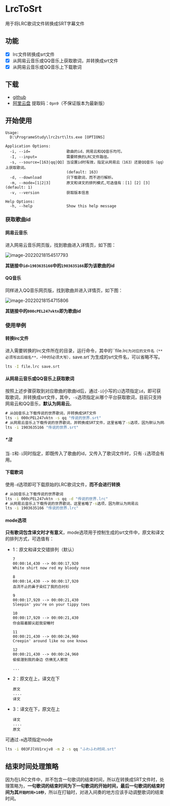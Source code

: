 # LrcToSrt
用于将LRC歌词文件转换成SRT字幕文件

## 功能
- [x] lrc文件转换成srt文件
- [x] 从网易云音乐或QQ音乐上获取歌词，并转换成srt文件
- [x] 从网易云音乐或QQ音乐上下载歌词

## 下载

- [github](https://github.com/Hami-Lemon/LrcToSrt/releases)
- [阿里云盘](https://www.aliyundrive.com/s/JyoM5guNgJD)  提取码：`0pn9`（不保证版本为最新版）

## 开始使用

```
Usage:
  D:\ProgrameStudy\lrc2srt\lts.exe [OPTIONS]

Application Options:
  -i, --id=                歌曲的id，网易云和QQ音乐均可。
  -I, --input=             需要转换的LRC文件路径。
  -s, --source=[163|qq|QQ] 当设置id时有效，指定从网易云（163）还是QQ音乐（qq）上获取歌词。
                           (default: 163)
  -d, --download           只下载歌词，而不进行解析。
  -m, --mode=[1|2|3]       原文和译文的排列模式,可选值有：[1] [2] [3] (default: 1)
  -v, --version            获取版本信息

Help Options:
  -h, --help               Show this help message
```

### 获取歌曲id

#### 网易云音乐

进入网易云音乐网页版，找到歌曲进入详情页，如下图：

![image-20220218154517793](https://gitee.com/Hami-Lemon/image-repo/raw/master/images/2022/02/18/20220218154518.png)

**其链接中`id=1903635166`中的`1903635166`即为该歌曲的id**

#### QQ音乐

同样进入QQ音乐网页版，找到歌曲并进入详情页，如下图：

![image-20220218154715806](https://gitee.com/Hami-Lemon/image-repo/raw/master/images/2022/02/18/20220218154716.png)

**其链接中的`000cPEL247vktn`即为歌曲id**

### 使用举例

#### 转换lrc文件

进入需要转换的lrc文件所在的目录，运行命令，其中的``file.lrc`为对应的文件名（**必须写出后缀名**，`-I`中的`I`必须大写），`save.srt`为生成的srt文件名，可以省略不写。

```cmd
lts -I file.lrc save.srt
```

#### 从网易云音乐或QQ音乐上获取歌词

按照上述步骤获取到对应歌曲的歌曲id后，通过`-i`(小写的`i`)选项指定`id`，即可获取歌词，并转换成srt文件，其中，`-s`选项指定从哪个平台获取歌词，目前只支持网易云和QQ音乐，**默认为网易云**。

```cmd
# 从QQ音乐上下载传说的世界歌词，并转换成SRT文件
lts -i 000cPEL247vktn -s qq "传说的世界.srt"
# 从网易云音乐上下载传说的世界歌词，并转换成SRT文件，这里省略了-s选项，因为默认为网易云
lts -i 1903635166 "传说的世界.srt"
```

##### *注

当`-I`和`-i`同时指定，即既传入了歌曲的id，又传入了歌词文件时，只有`-i`选项会有用。

#### 下载歌词

使用`-d`选项即可下载原始的LRC歌词文件，**而不会进行转换**

```cmd
# 从QQ音乐上下载传说的世界歌词
lts -i 000cPEL247vktn -s qq -d "传说的世界.lrc"
# 从网易云音乐上下载传说的世界歌词，这里省略了-s选项，因为默认为网易云
lts -i 1903635166 "传说的世界.lrc"
```

#### mode选项

**只有歌词包含译文时才有意义**，mode选项用于控制生成的srt文件中，原文和译文的排列方式，可选值有：

- 1：原文和译文交错排列（默认）

  ```
  7
  00:00:14,430 --> 00:00:17,920
  White shirt now red my bloody nose
  
  8
  00:00:14,430 --> 00:00:17,920
  血流不止的鼻子染红了我的白衬衫
  
  9
  00:00:17,920 --> 00:00:21,430
  Sleepin' you're on your tippy toes
  
  10
  00:00:17,920 --> 00:00:21,430
  你会踮着脚尖趁我安睡时
  
  11
  00:00:21,430 --> 00:00:24,960
  Creepin' around like no one knows
  
  12
  00:00:21,430 --> 00:00:24,960
  偷偷潜到我的身边 仿佛无人察觉
  
  ...
  ```

- 2：原文在上，译文在下

  ```
  原文
  ....
  译文
  ```

- 3：译文在下，原文在上

  ```
  译文
  ....
  原文
  ```

可通过`-m`选项指定mode
```cmd
lts -i 003FJlVU1rxjv8 -m 2 -s qq "ふわふわ时间.srt"
```

## 结束时间处理策略

因为在LRC文件中，并不包含一句歌词的结束时间，所以在转换成SRT文件时，处理策略为，**一句歌词的结束时间为下一句歌词的开始时间，最后一句歌词的结束时间为其`开始时间+10秒`**，所以在打轴时，对进入间奏的地方应该手动调整歌词的结束时间。

